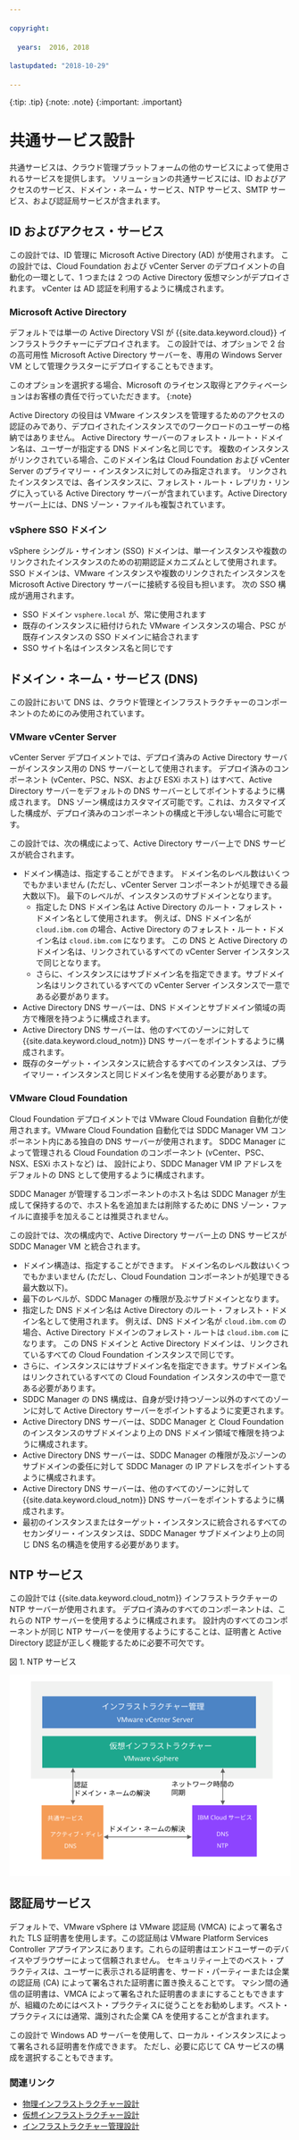 ```yaml
---

copyright:

  years:  2016, 2018

lastupdated: "2018-10-29"

---
```


{:tip: .tip}
{:note: .note}
{:important: .important}

# 共通サービス設計

共通サービスは、クラウド管理プラットフォームの他のサービスによって使用されるサービスを提供します。 ソリューションの共通サービスには、ID およびアクセスのサービス、ドメイン・ネーム・サービス、NTP サービス、SMTP サービス、および認証局サービスが含まれます。

## ID およびアクセス・サービス

この設計では、ID 管理に Microsoft Active Directory (AD) が使用されます。 この設計では、Cloud Foundation および vCenter Server のデプロイメントの自動化の一環として、1 つまたは 2 つの Active Directory 仮想マシンがデプロイされます。 vCenter は AD 認証を利用するように構成されます。

### Microsoft Active Directory

デフォルトでは単一の Active Directory VSI が {{site.data.keyword.cloud}} インフラストラクチャーにデプロイされます。 この設計では、オプションで 2 台の高可用性 Microsoft Active Directory サーバーを、専用の Windows Server VM として管理クラスターにデプロイすることもできます。

このオプションを選択する場合、Microsoft のライセンス取得とアクティベーションはお客様の責任で行っていただきます。
{:note}

Active Directory の役目は VMware インスタンスを管理するためのアクセスの認証のみであり、デプロイされたインスタンスでのワークロードのユーザーの格納ではありません。 Active Directory サーバーのフォレスト・ルート・ドメイン名は、ユーザーが指定する DNS ドメイン名と同じです。 複数のインスタンスがリンクされている場合、このドメイン名は Cloud Foundation および vCenter Server のプライマリー・インスタンスに対してのみ指定されます。 リンクされたインスタンスでは、各インスタンスに、フォレスト・ルート・レプリカ・リングに入っている Active Directory サーバーが含まれています。Active Directory サーバー上には、DNS ゾーン・ファイルも複製されています。

### vSphere SSO ドメイン

vSphere シングル・サインオン (SSO) ドメインは、単一インスタンスや複数のリンクされたインスタンスのための初期認証メカニズムとして使用されます。 SSO ドメインは、VMware インスタンスや複数のリンクされたインスタンスを Microsoft Active Directory サーバーに接続する役目も担います。 次の SSO 構成が適用されます。  
* SSO ドメイン `vsphere.local` が、常に使用されます
* 既存のインスタンスに紐付けられた VMware インスタンスの場合、PSC が既存インスタンスの SSO ドメインに結合されます
* SSO サイト名はインスタンス名と同じです

## ドメイン・ネーム・サービス (DNS)

この設計において DNS は、クラウド管理とインフラストラクチャーのコンポーネントのためにのみ使用されています。

### VMware vCenter Server

vCenter Server デプロイメントでは、デプロイ済みの Active Directory サーバーがインスタンス用の DNS サーバーとして使用されます。 デプロイ済みのコンポーネント (vCenter、PSC、NSX、および ESXi ホスト) はすべて、Active Directory サーバーをデフォルトの DNS サーバーとしてポイントするように構成されます。 DNS ゾーン構成はカスタマイズ可能です。これは、カスタマイズした構成が、デプロイ済みのコンポーネントの構成と干渉しない場合に可能です。

この設計では、次の構成によって、Active Directory サーバー上で DNS サービスが統合されます。
* ドメイン構造は、指定することができます。 ドメイン名のレベル数はいくつでもかまいません (ただし、vCenter Server コンポーネントが処理できる最大数以下)。 最下のレベルが、インスタンスのサブドメインとなります。
   * 指定した DNS ドメイン名は Active Directory のルート・フォレスト・ドメイン名として使用されます。 例えば、DNS ドメイン名が `cloud.ibm.com` の場合、Active Directory のフォレスト・ルート・ドメイン名は `cloud.ibm.com` になります。 この DNS と Active Directory のドメイン名は、リンクされているすべての vCenter Server インスタンスで同じとなります。
   * さらに、インスタンスにはサブドメイン名を指定できます。サブドメイン名はリンクされているすべての vCenter Server インスタンスで一意である必要があります。
* Active Directory DNS サーバーは、DNS ドメインとサブドメイン領域の両方で権限を持つように構成されます。
* Active Directory DNS サーバーは、他のすべてのゾーンに対して  {{site.data.keyword.cloud_notm}} DNS サーバーをポイントするように構成されます。
* 既存のターゲット・インスタンスに統合するすべてのインスタンスは、プライマリー・インスタンスと同じドメイン名を使用する必要があります。

### VMware Cloud Foundation

Cloud Foundation デプロイメントでは VMware Cloud Foundation 自動化が使用されます。VMware Cloud Foundation 自動化では SDDC Manager VM コンポーネント内にある独自の DNS サーバーが使用されます。 SDDC Manager によって管理される Cloud Foundation のコンポーネント (vCenter、PSC、NSX、ESXi ホストなど) は、
設計により、SDDC Manager VM IP アドレスをデフォルトの DNS として使用するように構成されます。

SDDC Manager が管理するコンポーネントのホスト名は SDDC Manager が生成して保持するので、ホスト名を追加または削除するために DNS ゾーン・ファイルに直接手を加えることは推奨されません。

この設計では、次の構成内で、Active Directory サーバー上の DNS サービスが SDDC Manager VM と統合されます。
* ドメイン構造は、指定することができます。 ドメイン名のレベル数はいくつでもかまいません (ただし、Cloud Foundation コンポーネントが処理できる最大数以下)。
* 最下のレベルが、SDDC Manager の権限が及ぶサブドメインとなります。
* 指定した DNS ドメイン名は Active Directory のルート・フォレスト・ドメイン名として使用されます。 例えば、DNS ドメイン名が `cloud.ibm.com` の場合、Active Directory ドメインのフォレスト・ルートは `cloud.ibm.com` になります。 この DNS ドメインと Active Directory ドメインは、リンクされているすべての Cloud Foundation インスタンスで同じです。
* さらに、インスタンスにはサブドメイン名を指定できます。サブドメイン名はリンクされているすべての Cloud Foundation インスタンスの中で一意である必要があります。  
* SDDC Manager の DNS 構成は、自身が受け持つゾーン以外のすべてのゾーンに対して Active Directory サーバーをポイントするように変更されます。
* Active Directory DNS サーバーは、SDDC Manager と Cloud Foundation のインスタンスのサブドメインより上の DNS ドメイン領域で権限を持つように構成されます。
* Active Directory DNS サーバーは、SDDC Manager の権限が及ぶゾーンのサブドメインの委任に対して SDDC Manager の IP アドレスをポイントするように構成されます。
* Active Directory DNS サーバーは、他のすべてのゾーンに対して {{site.data.keyword.cloud_notm}} DNS サーバーをポイントするように構成されます。
* 最初のインスタンスまたはターゲット・インスタンスに統合されるすべてのセカンダリー・インスタンスは、SDDC Manager サブドメインより上の同じ DNS 名の構造を使用する必要があります。

## NTP サービス

この設計では {{site.data.keyword.cloud_notm}} インフラストラクチャーの NTP サーバーが使用されます。 デプロイ済みのすべてのコンポーネントは、これらの NTP サーバーを使用するように構成されます。 設計内のすべてのコンポーネントが同じ NTP サーバーを使用するようにすることは、証明書と Active Directory 認証が正しく機能するために必要不可欠です。

図 1. NTP サービス

![NTP サービス](commonservice_ntp.svg "この設計では、インスタンスのすべてのコンポーネントが NTP サービスを通して同じ {{site.data.keyword.cloud_notm}} インフラストラクチャー NTP サーバーを使用します。")

## 認証局サービス

デフォルトで、VMware vSphere は VMware 認証局 (VMCA) によって署名された TLS 証明書を使用します。この認証局は VMware Platform Services Controller アプライアンスにあります。これらの証明書はエンドユーザーのデバイスやブラウザーによって信頼されません。 セキュリティー上でのベスト・プラクティスは、ユーザーに表示される証明書を、サード・パーティーまたは企業の認証局 (CA) によって署名された証明書に置き換えることです。 マシン間の通信の証明書は、VMCA によって署名された証明書のままにすることもできますが、組織のためにはベスト・プラクティスに従うことをお勧めします。ベスト・プラクティスには通常、識別された企業 CA を使用することが含まれます。

この設計で Windows AD サーバーを使用して、ローカル・インスタンスによって署名される証明書を作成できます。 ただし、必要に応じて CA サービスの構成を選択することもできます。

### 関連リンク

* [物理インフラストラクチャー設計](design_physicalinfrastructure.html)
* [仮想インフラストラクチャー設計](design_virtualinfrastructure.html)
* [インフラストラクチャー管理設計](design_infrastructuremgmt.html)
